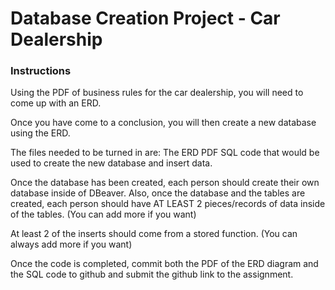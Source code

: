 # Database Creation Project - Car Dealership

### Instructions

Using the PDF of business rules for the car dealership, you will need to come up with an ERD.

Once you have come to a conclusion, you will then create a new database using the ERD.

The files needed to be turned in are:
The ERD PDF
SQL code that would be used to create the new database and insert data.

Once the database has been created, each person should create their own database inside of DBeaver. Also, once the database and the tables are created, each person should have AT LEAST 2 pieces/records of data inside of the tables. (You can add more if you want)

At least 2 of the inserts should come from a stored function. (You can always add more if you want)

Once the code is completed, commit both the PDF of the ERD diagram and the SQL code to github and submit the github link to the assignment.
